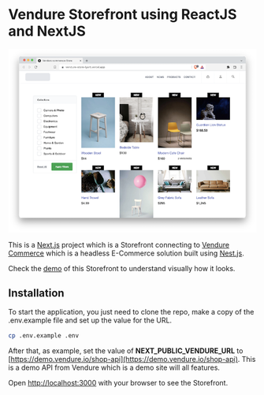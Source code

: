 # Vendure Storefront using ReactJS and NextJS

![Home page](https://raw.githubusercontent.com/amitavroy/vendure-store/master/screenshots/homepage.png)

This is a [Next.js](https://nextjs.org/) project which is a Storefront connecting to [Vendure Commerce](https://www.vendure.io/) which is a headless E-Commerce solution built using [Nest.js](https://nestjs.com/).

Check the [demo](https://vendure-store-lyart.vercel.app/) of this Storefront to understand visually how it looks.

## Installation

To start the application, you just need to clone the repo, make a copy of the .env.example file and set up the value for the URL.

```bash
cp .env.example .env
```

After that, as example, set the value of **NEXT_PUBLIC_VENDURE_URL** to [https://demo.vendure.io/shop-api](https://demo.vendure.io/shop-api). This is a demo API from Vendure which is a demo site will all features.

Open [http://localhost:3000](http://localhost:3000) with your browser to see the Storefront.
